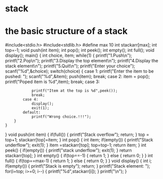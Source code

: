 # stack
# the basic structure of a stack
#include<stdio.h>
#include<stdlib.h>
#define max 10
int stackarr[max]; 
int top=-1;
void push(int item);
int pop();
int peek();
int empty();
int full();
void display();
main()
{
	int choice, item;
	while(1)
	{
		printf("1.Push\n");
		printf("2.Pop\n");
		printf("3.Display the top element\n");
		printf("4.Display the stack element\n");
		printf("5.Quit\n");
		printf("Enter your choice");
		scanf("%d",&choice);
		switch(choice)
		{
			case 1: 
				printf("Enter the item to be pushed: ");
				scanf("%d",&item);
				push(item);
				break;
			case 2:
				item = pop();
				printf("Poped item is %d",item);
				break;
			case 3:
			
				printf("Item at the top is %d",peek());
				break;
			case 4:
				display();
				exit(1);
			default:
				printf("Wrong choice.!!!");
		}
	}
}
void push(int item)
{
	if(full())
	{
		printf("Stack overflow");
		return;
	}
	top = top+1;
	stackarr[top]=item;
}
int pop()
{
	int item;
	if(empty())
	{
		printf("Stack underflow");
		exit(1);
	}
	item =stackarr[top];
	top=top-1;
	return item;
}
int peek()
{
	if(empty())
	{
		printf("stack underflow");
		exit(1);
	}
	return stackarr[top];
}
int empty()
{
	if(top==-1)
	{
		return 1;
	}
	else
	{
		return 0;
	}
}
int full()
{
	if(top==max-1)
	{
		return 1;
	}
	else
	{
		return 0;
	}
}
void display()
{
	int i;
	if(empty())
	{
		printf("Stack is empty");
		return;
	}
	printf("Stack element: ");
	for(i=top; i>=0; i--)
	{
		printf("%d",stackarr[i]);
	}
	printf("\n");
}
